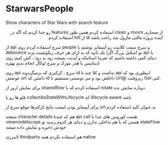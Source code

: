 # StarwarsPeople
Show characters of Star Wars with search feature

<p dir="rtl">
از معماری mvvm و clean استفاده کردم همین طور features رو جدا کردم که اگه در آینده پروژه مالتی ماژول شد راحت باشه
di از hilt استفاده کردم

از api سرچ استفاده کردم روی people و سرچ سمت کلاینت رو آپتیمایز نوشتم با debounce یک ثانیه که به ازای هر حرف ریکوئست نزنه
(تو اسکیل بزرگ اگر api با دیتای کمی داشته باشیم که تقریبا استاتیکه و آپدیت نمیشه زود به زود ، کش کنیم روی دیتابیس یا هدر نتورک و سرچ لوکال انجام بدیم بهتره)

روی api سرچ ، کرکتری که برمیگردوند id نداشت و کلا چند تا api اینطوری بود که عوضش url داشتن که id داخلش بود و می تونستی مستقیم با Url@ رتروفیت Get کنی.

برای نمایش ارور از sharedflow استفاده کردم که با rotate دوباره نمایش نده

فلو ها رو با collectAsStateWithLifecycle که lifecycle aware باشه

برای آپتیمایز بودن لیست نتایج کرکترها موقع سرچ از url به عنوان کلید استفاده کردم

صفحه character details هم که چندتا api call هست کوروتین های جدا با viewmodelscope هستن که با هم تداخلی ندارن و 
دیتای هر کدوم رسید تو stateFlow خودش ذخیره و نمایش داده میشه

لایبرری thirdparty هم استفاده نکردم همه native

</p>





